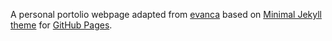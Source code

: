 A personal portolio webpage adapted from [evanca](https://github.com/evanca/quick-portfolio) based on [Minimal Jekyll theme](https://github.com/pages-themes/minimal) for [GitHub Pages](https://pages.github.com).
